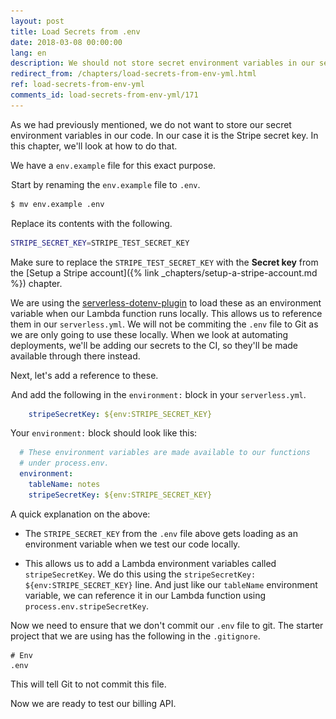 ```yaml
---
layout: post
title: Load Secrets from .env
date: 2018-03-08 00:00:00
lang: en
description: We should not store secret environment variables in our serverless.yml. For this we will use a .env file that will not be checked into source control. This file will be loaded automatically using the serverless-dotenv-plugin.
redirect_from: /chapters/load-secrets-from-env-yml.html
ref: load-secrets-from-env-yml
comments_id: load-secrets-from-env-yml/171
---
```


As we had previously mentioned, we do not want to store our secret environment variables in our code. In our case it is the Stripe secret key. In this chapter, we'll look at how to do that.

We have a `env.example` file for this exact purpose.

<img class="code-marker" src="/assets/s.png" />Start by renaming the `env.example` file to `.env`.

``` bash
$ mv env.example .env
```

<img class="code-marker" src="/assets/s.png" />Replace its contents with the following.

``` bash
STRIPE_SECRET_KEY=STRIPE_TEST_SECRET_KEY
```

Make sure to replace the `STRIPE_TEST_SECRET_KEY` with the **Secret key** from the [Setup a Stripe account]({% link _chapters/setup-a-stripe-account.md %}) chapter.

We are using the [serverless-dotenv-plugin](https://github.com/colynb/serverless-dotenv-plugin) to load these as an environment variable when our Lambda function runs locally. This allows us to reference them in our `serverless.yml`. We will not be commiting the `.env` file to Git as we are only going to use these locally. When we look at automating deployments, we'll be adding our secrets to the CI, so they'll be made available through there instead.

Next, let's add a reference to these.

<img class="code-marker" src="/assets/s.png" />And add the following in the `environment:` block in your `serverless.yml`.

``` yml
    stripeSecretKey: ${env:STRIPE_SECRET_KEY}
```

Your `environment:` block should look like this:

``` yml
  # These environment variables are made available to our functions
  # under process.env.
  environment:
    tableName: notes
    stripeSecretKey: ${env:STRIPE_SECRET_KEY}
```

A quick explanation on the above:

- The `STRIPE_SECRET_KEY` from the `.env` file above gets loading as an environment variable when we test our code locally.

- This allows us to add a Lambda environment variables called `stripeSecretKey`. We do this using the `stripeSecretKey: ${env:STRIPE_SECRET_KEY}` line. And just like our `tableName` environment variable, we can reference it in our Lambda function using `process.env.stripeSecretKey`.

Now we need to ensure that we don't commit our `.env` file to git. The starter project that we are using has the following in the `.gitignore`.

```
# Env
.env
```

This will tell Git to not commit this file.

Now we are ready to test our billing API.
